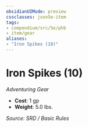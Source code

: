 ```yaml
---
obsidianUIMode: preview
cssclasses: json5e-item
tags:
- compendium/src/5e/phb
- item/gear
aliases: 
- "Iron Spikes (10)"
---
```

# Iron Spikes (10)
*Adventuring Gear*  

- **Cost**: 1 gp
- **Weight**: 5.0 lbs.

*Source: SRD / Basic Rules*